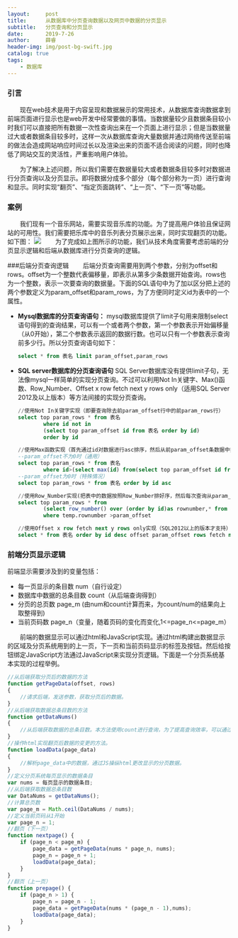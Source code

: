 ```yaml
---
layout:     post
title:      从数据库中分页查询数据以及网页中数据的分页显示
subtitle:   分页查询和分页显示
date:       2019-7-26
author:     薛睿
header-img: img/post-bg-swift.jpg
catalog: true
tags:
    - 数据库
---
```


### 引言

&emsp;&emsp;现在web技术是用于内容呈现和数据展示的常用技术，从数据库查询数据拿到前端页面进行显示也是web开发中经常要做的事情。当数据量较少且数据条目较小时我们可以直接把所有数据一次性查询出来在一个页面上进行显示；但是当数据量过大或者数据条目较多时，这样一次从数据库查询大量数据并通过网络传送至前端的做法会造成网站响应时间过长以及渲染出来的页面不适合阅读的问题，同时也降低了网站交互的灵活性，严重影响用户体验。

&emsp;&emsp;为了解决上述问题，所以我们需要在数据量较大或者数据条目较多时对数据进行分页查询以及分页显示。即将数据分成多个部分（每个部分称为一页）进行查询和显示。同时实现“翻页”、“指定页面跳转”、“上一页”、“下一页”等功能。

### 案例
&emsp;&emsp;我们现有一个音乐网站，需要实现音乐库的功能。为了提高用户体验且保证网站的可用性。我们需要把乐库中的音乐列表分页展示出来，同时实现翻页的功能。如下图：
![](https://s2.ax1x.com/2019/07/27/eKoO39.md.png)
&emsp;&emsp;为了完成如上图所示的功能，我们从技术角度需要考虑前端的分页显示逻辑和后端从数据库进行分页查询的逻辑。

###后端分页查询逻辑
&emsp;&emsp;后端分页查询需要用到两个参数，分别为offset和rows。offset为一个整数代表偏移量，即表示从第多少条数据开始查询。rows也为一个整数，表示一次要查询的数据量。下面的SQL语句中为了加以区分把上述的两个参数定义为param_offset和param_rows，为了方便同时定义id为表中的一个属性。

- **Mysql数据库的分页查询语句：** 
    mysql数据库提供了limit子句用来限制select语句得到的查询结果，可以有一个或者两个参数，第一个参数表示开始偏移量（从0开始），第二个参数表示返回的数据行数。也可以只有一个参数表示查询前多少行。所以分页查询语句如下：
    ```sql
    select * from 表名 limit param_offset,param_rows
    ```
- **SQL server数据库的分页查询语句**
    SQL Server数据库没有提供limit子句，无法像mysql一样简单的实现分页查询。不过可以利用Not In关键字、Max()函数、Row_Number、Offset x row fetch next y rows only（适用SQL Server 2012及以上版本）等方法间接的实现分页查询。
    ```sql
    //使用Not In关键字实现（即要查询除去前param_offset行中的前param_rows行）
    select top param_rows * from 表名
            where id not in 
            (select top param_offset id from 表名 order by id)
            order by id
    ```
    ```sql
    //使用Max函数实现（首先通过id对数据进行asc排序，然后从前param_offset条数据中找到最大id，再查询id比它大的param_rows条数据从而实现分页查询。需要注意当param_offset为0时的特殊情况。）
    --param_offset不为0时（通用）
    select top param_rows * from 表名
            where id>(select max(id) from(select top param_offset id from 表名 order by id)temp)
    --param_offset为0时（特殊情况）
    select top param_rows * from 表名 order by id asc
    ```
    ```sql
    //使用Row_Number实现(把表中的数据按照Row_Number排好序，然后每次查询从param_offset开始的前param_rows条数据)
    select top param_rows * from 
            (select row_number() over (order by id)as rownumber,* from 表名)temp 
            where temp.rownumber >param_offset
    ```
    ```sql
    //使用Offset x row fetch next y rows only实现（SQL2012以上的版本才支持）
    select * from 表名 order by id desc offset param_offset rows fetch next param_rows rows only
    ```

### 前端分页显示逻辑
前端显示需要涉及到的变量包括：
- 每一页显示的条目数 num（自行设定）
- 数据库中数据的总条目数 count（从后端查询得到）
- 分页的总页数 page_m (由num和count计算而来，为count/num的结果向上取整得到)
- 当前页码数 page_n（变量，随着页码的变化而变化,1<=page_n<=page_m）

&emsp;&emsp;前端的数据显示可以通过html和JavaScript实现。通过html构建出数据显示的区域及分页系统用到的上一页，下一页和当前页码显示的标签及按钮。然后给按钮绑定JavaScript方法通过JavaScript来实现分页逻辑。下面是一个分页系统基本实现的过程举例。

```Javascript
//从后端获取分页后的数据的方法
function getPageData(offset, rows)
{
    //请求后端，发送参数，获取分页后的数据。
}
//从后端获取数据总条目数的方法
function getDataNums()
{
    //从后端获取数据的总条目数。本方法使用count进行查询，为了提高查询效率，可以通过触发器来维护第三张表从而实现查询优化。
}
//操作html实现翻页后数据的变更的方法。
function loadData(page_data)
{
    //解析page_data中的数据，通过JS操纵html更改显示的分页数据。
}
//定义分页系统每页显示的数据条目
var nums = 每页显示的数据条目;
//从后端获取数据总条目数
var DataNums = getDataNums();
//计算总页数
var page_m = Math.ceil(DataNums / nums);
//定义当前页码从1开始
var page_n = 1;
//翻页（下一页）
function nextpage() {
    if (page_n < page_m) {
        page_data = getPageData(nums * page_n, nums);
        page_n = page_n + 1;
        loadData(page_data);
    }
}
//翻页（上一页）
function prepage() {
    if (page_n > 1) {
        page_n = page_n - 1;
        page_data = getPageData(nums * (page_n - 1),nums);
        loadData(page_data);
    }
}
```


















